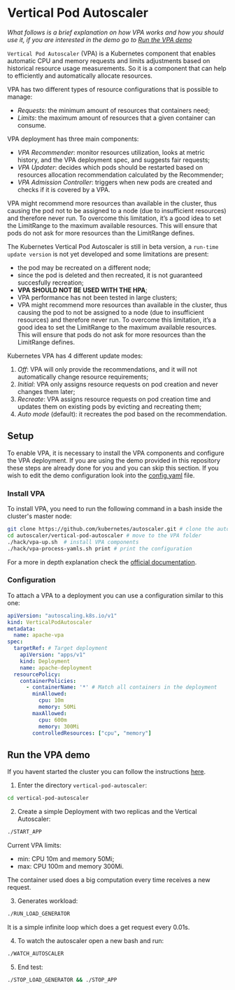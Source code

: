 # Vertical Pod Autoscaler

_What follows is a brief explanation on how VPA works and how you should use it, if you are interested in the demo go to [Run the VPA demo](./README.md#run-the-vpa-demo)_

`Vertical Pod Autoscaler` (VPA) is a Kubernetes component that enables automatic CPU and memory requests and limits adjustments based on historical resource usage measurements. So it is a component that can help to efficiently and automatically allocate resources. 

VPA has two different types of resource configurations that is possible to manage:
- *Requests*: the minimum amount of resources that containers need;
- *Limits*: the maximum amount of resources that a given container can consume.

VPA deployment has three main components:
- *VPA Recommender*: monitor resources utilization, looks at metric history, and the VPA deployment spec, and suggests fair requests;
- *VPA Updater*: decides which pods should be restarted based on resources allocation recommendation calculated by the Recommender;
- *VPA Admission Controller*: triggers when new pods are created and checks if it is covered by a VPA.

VPA might recommend more resources than available in the cluster, thus causing the pod not to be assigned to a node (due to insufficient resources) and therefore never run. To overcome this limitation, it’s a good idea to set the LimitRange to the maximum available resources. This will ensure that pods do not ask for more resources than the LimitRange defines.

The Kubernetes Vertical Pod Autoscaler is still in beta version, a `run-time update version` is not yet developed and some limitations are present:
- the pod may be recreated on a different node;
- since the pod is deleted and then recreated, it is not guaranteed succesfully recreation;
- **VPA SHOULD NOT BE USED WITH THE HPA**;
- VPA performance has not been tested in large clusters;
- VPA might recommend more resources than available in the cluster, thus causing the pod to not be assigned to a node (due to insufficient resources) and therefore never run. To overcome this limitation, it’s a good idea to set the LimitRange to the maximum available resources. This will ensure that pods do not ask for more resources than the LimitRange defines.

Kubernetes VPA has 4 different update modes:
1. *Off*: VPA will only provide the recommendations, and it will not automatically change resource requirements;
2. *Initial*: VPA only assigns resource requests on pod creation and never changes them later;
3. *Recreate*:  VPA assigns resource requests on pod creation time and updates them on existing pods by evicting and recreating them;
4. *Auto mode* (default): it recreates the pod based on the recommendation.

## Setup

To enable VPA, it is necessary to install the VPA components and configure the VPA deployment. If you are using the demo provided in this repository these steps are already done for you and you can skip this section.
If you wish to edit the demo configuration look into the [config.yaml](./config.yaml) file.

### Install VPA

To install VPA, you need to run the following command in a bash inside the cluster's master node:
```bash
git clone https://github.com/kubernetes/autoscaler.git # clone the autoscaler repository
cd autoscaler/vertical-pod-autoscaler # move to the VPA folder
./hack/vpa-up.sh  # install VPA components
./hack/vpa-process-yamls.sh print # print the configuration
```

For a more in depth explanation check the [official documentation](https://github.com/kubernetes/autoscaler/tree/master/vertical-pod-autoscaler). 

### Configuration

To attach a VPA to a deployment you can use a configuration similar to this one:

```yaml
apiVersion: "autoscaling.k8s.io/v1"
kind: VerticalPodAutoscaler
metadata:
  name: apache-vpa
spec:
  targetRef: # Target deployment
    apiVersion: "apps/v1"
    kind: Deployment
    name: apache-deployment
  resourcePolicy:
    containerPolicies:
      - containerName: '*' # Match all containers in the deployment
        minAllowed:
          cpu: 10m
          memory: 50Mi
        maxAllowed:
          cpu: 600m
          memory: 300Mi
        controlledResources: ["cpu", "memory"]
```

## Run the VPA demo

If you havent started the cluster you can follow the instructions [here](../vagrant-kubeadm-kubernetes//README.md).

1. Enter the directory `vertical-pod-autoscaler`:
```bash
cd vertical-pod-autoscaler
```

2. Create a simple Deployment with two replicas and the Vertical Autoscaler:
```bash
./START_APP
```
Current VPA limits:
- min: CPU 10m and memory 50Mi;
- max: CPU 100m and memory 300Mi.

The container used does a big computation every time receives a new request.

3. Generates workload:
```bash
./RUN_LOAD_GENERATOR
```
It is a simple infinite loop which does a get request every 0.01s.

4. To watch the autoscaler open a new bash and run:
```bash
./WATCH_AUTOSCALER
```
5. End test:
```bash
./STOP_LOAD_GENERATOR && ./STOP_APP
```
